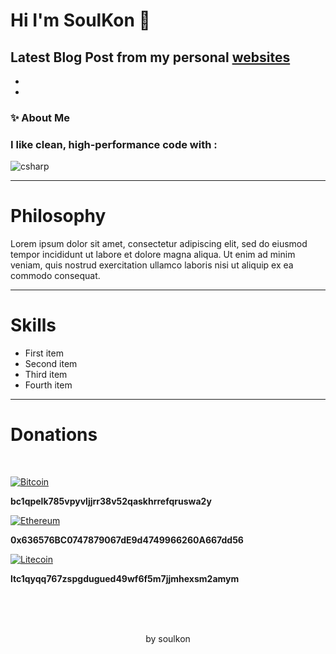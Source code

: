 # Hi I'm SoulKon 👋

**Latest Blog Post from my personal [websites](https://soulkon.com)**
- 
- 
-

### ✨ About Me
<h3>I like clean, high-performance code with :</h3>
<img src="https://img.shields.io/badge/csharp-6B37A1.svg?style=for-the-badge&logo=csharp" alt="csharp">

<hr>

# Philosophy

Lorem ipsum dolor sit amet, consectetur adipiscing elit, sed do eiusmod tempor incididunt ut labore et dolore magna aliqua. Ut enim ad minim veniam, quis nostrud exercitation ullamco laboris nisi ut aliquip ex ea commodo consequat.

<hr>

# Skills

- First item
- Second item
- Third item
- Fourth item

<hr>

# Donations

<br>

[![Bitcoin](https://img.shields.io/coincap/price-usd/bitcoin?style=for-the-badge&logo=bitcoin&label=bitcoin)](https://www.coindesk.com/price/bitcoin)
<p><strong>bc1qpelk785vpyvljjrr38v52qaskhrrefqruswa2y</strong></p>

[![Ethereum](https://img.shields.io/coincap/price-usd/ethereum?style=for-the-badge&logo=ethereum&label=ethereum)](https://www.coindesk.com/price/ethereum)
<p><strong>0x636576BC0747879067dE9d4749966260A667dd56</strong></p>

[![Litecoin](https://img.shields.io/coincap/price-usd/litecoin?style=for-the-badge&logo=litecoin&label=litecoin)](https://www.coindesk.com/price/litecoin)
<p><strong>ltc1qyqq767zspgdugued49wf6f5m7jjmhexsm2amym</strong></p>

<br>
<br>
<br>

<div align="center">
<p>by soulkon</p>
</div>
